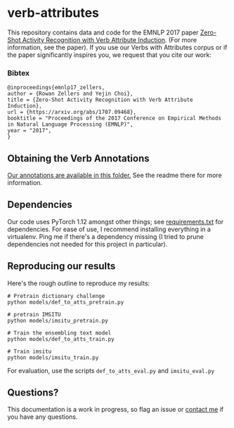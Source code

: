 # verb-attributes
This repository contains data and code for the EMNLP 2017 paper [Zero-Shot Activity Recognition with Verb Attribute Induction](https://arxiv.org/abs/1707.09468). (For more information, see the paper). If you use our Verbs with Attributes corpus or if the paper significantly inspires you, we request that you cite our work:

### Bibtex

```
@inproceedings{emnlp17_zellers,
author = {Rowan Zellers and Yejin Choi},
title = {Zero-Shot Activity Recognition with Verb Attribute Induction},
url = {https://arxiv.org/abs/1707.09468},
booktitle = "Proceedings of the 2017 Conference on Empirical Methods in Natural Language Processing (EMNLP)",
year = "2017",
}
```

## Obtaining the Verb Annotations

[Our annotations are available in this folder.](data/VerbsWithAttributes) See the readme there for more information.

## Dependencies

Our code uses PyTorch 1.12 amongst other things; see [requirements.txt](requirements.txt) for dependencies. For ease of use, I recommend installing everything in a virtualenv. Ping me if there's a dependency missing (I tried to prune dependencies not needed for this project in particular).

## Reproducing our results

Here's the rough outline to reproduce my results:

```
# Pretrain dictionary challenge
python models/def_to_atts_pretrain.py

# pretrain IMSITU
python models/imsitu_pretrain.py

# Train the ensembling text model
python models/def_to_atts_train.py

# Train imsitu
python models/imsitu_train.py
```

For evaluation, use the scripts ```def_to_atts_eval.py``` and ```imsitu_eval.py```

## Questions?

This documentation is a work in progress, so flag an issue or [contact me](http://rowanzellers.com/) if you have any questions.

